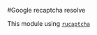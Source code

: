 #Google recaptcha resolve

This module using [`rucaptcha`][1]



[1]: https://rucaptcha.com?from=7563013